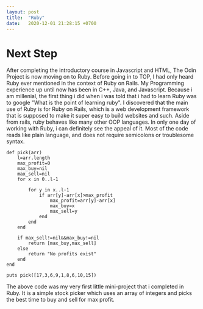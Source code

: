 ```yaml
---
layout: post
title:  "Ruby"
date:   2020-12-01 21:28:15 +0700
---
```


# Next Step

After completing the introductory course in Javascript and HTML, The Odin Project is now moving on to Ruby. Before going in to TOP, I had only heard Ruby ever mentioned in the context of Ruby on Rails. My Programming experience up until now has been in C++, Java, and Javascript. Because i am millenial, the first thing i did when i was told that i had to learn Ruby was to google "What is the point of learning ruby". I discovered that the main use of Ruby is for Ruby on Rails, which is a web development framework that is supposed to make it super easy to build websites and such. Aside from rails, ruby behaves like many other OOP languages. In only one day of working with Ruby, i can definitely see the appeal of it. Most of the code reads like plain language, and does not require semicolons or troublesome syntax.

```
def pick(arr)
    l=arr.length
    max_profit=0
    max_buy=nil
    max_sell=nil
    for x in 0..l-1 
        
        for y in x..l-1 
            if arr[y]-arr[x]>max_profit 
                max_profit=arr[y]-arr[x]
                max_buy=x
                max_sell=y
            end
        end
    end

    if max_sell!=nil&&max_buy!=nil
        return [max_buy,max_sell]
    else
        return "No profits exist"
    end
end

puts pick([17,3,6,9,1,8,6,10,15])
```

The above code was my very first little mini-project that i completed in Ruby. It is a simple stock picker which uses an array of integers and picks the best time to buy and sell for max profit.

